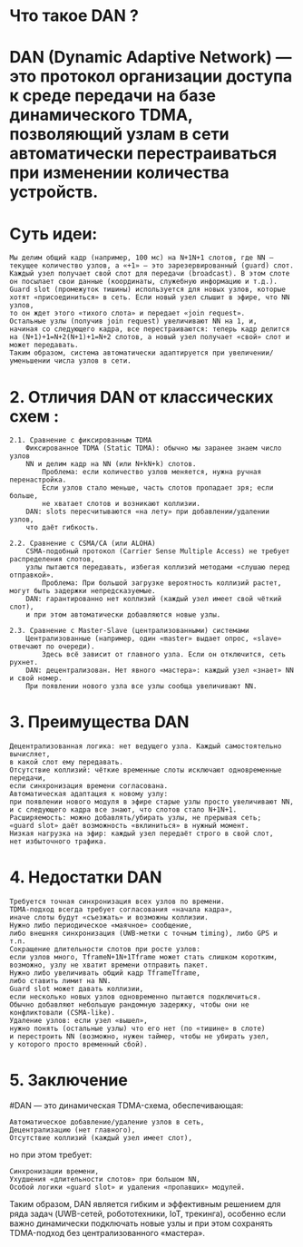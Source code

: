 # Что такое DAN ?

# DAN (Dynamic Adaptive Network) — это протокол организации доступа к среде передачи на базе динамического TDMA, позволяющий узлам в сети автоматически перестраиваться при изменении количества устройств. 

# Суть идеи:
    Мы делим общий кадр (например, 100 мс) на N+1N+1 слотов, где NN — 
    текущее количество узлов, а «+1» — это зарезервированный (guard) слот.
    Каждый узел получает свой слот для передачи (broadcast). В этом слоте
    он посылает свои данные (координаты, служебную информацию и т.д.).
    Guard slot (промежуток тишины) используется для новых узлов, которые
    хотят «присоединиться» в сеть. Если новый узел слышит в эфире, что NN узлов,
    то он ждет этого «тихого слота» и передает «join request».
    Остальные узлы (получив join request) увеличивают NN на 1, и, 
    начиная со следующего кадра, все перестраиваются: теперь кадр делится 
    на (N+1)+1=N+2(N+1)+1=N+2 слотов, а новый узел получает «свой» слот и может передавать. 
    Таким образом, система автоматически адаптируется при увеличении/уменьшении числа узлов в сети.
    
# 2. Отличия DAN от классических схем :

    2.1. Сравнение с фиксированным TDMA
        Фиксированное TDMA (Static TDMA): обычно мы заранее знаем число узлов
        NN и делим кадр на NN (или N+kN+k) слотов.
            Проблема: если количество узлов меняется, нужна ручная перенастройка.
            Если узлов стало меньше, часть слотов пропадает зря; если больше, 
            не хватает слотов и возникают коллизии.
        DAN: slots пересчитываются «на лету» при добавлении/удалении узлов,
        что даёт гибкость.
    
    2.2. Сравнение с CSMA/CA (или ALOHA)
        CSMA-подобный протокол (Carrier Sense Multiple Access) не требует распределения слотов,
        узлы пытаются передавать, избегая коллизий методами «слушаю перед отправкой».
            Проблема: При большой загрузке вероятность коллизий растет, могут быть задержки непредсказуемые.
        DAN: гарантированно нет коллизий (каждый узел имеет свой чёткий слот),
        и при этом автоматически добавляются новые узлы.
    
    2.3. Сравнение с Master-Slave (централизованными) системами
        Централизованные (например, один «master» выдает опрос, «slave» отвечают по очереди).
            Здесь всё зависит от главного узла. Если он отключится, сеть рухнет.
        DAN: децентрализован. Нет явного «мастера»: каждый узел «знает» NN и свой номер.
        При появлении нового узла все узлы сообща увеличивают NN.

# 3. Преимущества DAN
    Децентрализованная логика: нет ведущего узла. Каждый самостоятельно вычисляет,
    в какой слот ему передавать.
    Отсутствие коллизий: чёткие временные слоты исключают одновременные передачи,
    если синхронизация времени согласована.
    Автоматическая адаптация к новому узлу:
    при появлении нового модуля в эфире старые узлы просто увеличивают NN,
    и с следующего кадра все знают, что слотов стало N+1N+1.
    Расширяемость: можно добавлять/убирать узлы, не прерывая сеть;
    «guard slot» даёт возможность «вклиниться» в нужный момент.
    Низкая нагрузка на эфир: каждый узел передаёт строго в свой слот, 
    нет избыточного трафика.

# 4. Недостатки DAN
    Требуется точная синхронизация всех узлов по времени.
    TDMA-подход всегда требует согласования «начала кадра», 
    иначе слоты будут «съезжать» и возможны коллизии. 
    Нужно либо периодическое «маячное» сообщение, 
    либо внешняя синхронизация (UWB-метки с точным timing), либо GPS и т.п.
    Сокращение длительности слотов при росте узлов:
    если узлов много, TframeN+1N+1Tframe​​ может стать слишком коротким,
    возможно, узлу не хватит времени отправить пакет.
    Нужно либо увеличивать общий кадр TframeTframe​,
    либо ставить лимит на NN.
    Guard slot может давать коллизии, 
    если несколько новых узлов одновременно пытаются подключиться. 
    Обычно добавляют небольшую рандомную задержку, чтобы они не конфликтовали (CSMA-like).
    Удаление узлов: если узел «вышел», 
    нужно понять (остальные узлы) что его нет (по «тишине» в слоте)
    и перестроить NN (возможно, нужен таймер, чтобы не убирать узел, 
    у которого просто временный сбой).

# 5. Заключение
#DAN — это динамическая TDMA-схема, обеспечивающая:

    Автоматическое добавление/удаление узлов в сеть,
    Децентрализацию (нет главного),
    Отсутствие коллизий (каждый узел имеет слот),

но при этом требует:

    Синхронизации времени,
    Ухудшения «длительности слотов» при большом NN,
    Особой логики «guard slot» и удаления «пропавших» модулей.

Таким образом, DAN является гибким и эффективным решением для ряда задач (UWB-сетей, робототехники, IoT, трекинга), особенно если важно динамически подключать новые узлы и при этом сохранять TDMA-подход без централизованного «мастера».

